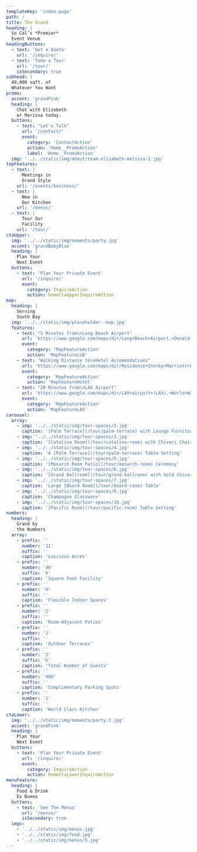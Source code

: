 ```yaml
---
templateKey: 'index-page'
path: /
title: The Grand
heading: |
  So Cal’s *Premier*
  Event Venue
headingButtons:
  - text: 'Get a Quote'
    url: '/inquire/'
  - text: 'Take a Tour'
    url: '/tour/'
    isSecondary: true
subhead: |
  40,000 sqft. of
  Whatever You Want
promo:
  accent: 'grandPink'
  heading: |
    Chat with Elizabeth
    or Marissa today.
  buttons:
    - text: "Let's Talk"
      url: '/contact/'
      event:
        category: 'ContactAction'
        action: 'Home__PromoAction'
        label: 'Home__PromoAction'
  img: '../../static/img/about/team-elizabeth-melissa-2.jpg'
topFeatures:
  - text: |
      Meetings in
      Grand Style
    url: '/events/business/'
  - text: |
      New in
      Our Kitchen
    url: '/menus/'
  - text: |
      Tour Our
      Facility
    url: '/tour/'
ctaUpper:
  img: '../../static/img/moments/party.jpg'
  accent: 'grandBabyBlue'
  heading: |
    Plan Your
    Next Event
  buttons:
    - text: 'Plan Your Private Event'
      url: '/inquire/'
      event:
        category: InquireAction
        action: homeCtaUpperInquireAction
map:
  heading: |
    Serving
    South Bay
  img: '../../static/img/placeholder--map.jpg'
  features:
    - text: "5 Minutes from\nLong Beach Airport"
      url: 'https://www.google.com/maps/dir/Long+Beach+Airport,+Donald+Douglas+Dr,+Long+Beach,+CA/thegrandlb/@33.8111233,-118.1501993,16z/data=!3m1!4b1!4m14!4m13!1m5!1m1!1s0x80dd3236c1430c85:0x3d72b50085627ff!2m2!1d-118.1523845!2d33.8176974!1m5!1m1!1s0x80dd3187fe1d4d89:0x28bb151385838a33!2m2!1d-118.1473096!2d33.8041368!3e0'
      event:
        category: 'MapFeatureAction'
        action: 'MapFeatureLGB'
    - text: "Walking Distance to\nHotel Accommodations"
      url: 'https://www.google.com/maps/dir/Residence+Inn+by+Marriott+Long+Beach,+East+Willow+Street,+Long+Beach,+CA/thegrandlb/@33.8038015,-118.1464431,19z/data=!3m1!4b1!4m14!4m13!1m5!1m1!1s0x80dd318836554d57:0x13034432a0b5caa8!2m2!1d-118.1448683!2d33.803945!1m5!1m1!1s0x80dd3187fe1d4d89:0x28bb151385838a33!2m2!1d-118.1473096!2d33.8041368!3e2'
      event:
        category: 'MapFeatureAction'
        action: 'MapFeatureHotel'
    - text: "20 Minutes from\nLAX Airport"
      url: 'https://www.google.com/maps/dir/LAX+airport+(LAX),+World+Way,+Los+Angeles,+CA/thegrandlb/@33.8746301,-118.3446163,12z/data=!3m1!4b1!4m14!4m13!1m5!1m1!1s0x80c2b0d213b24fb5:0x77a87b57698badf1!2m2!1d-118.40853!2d33.9415889!1m5!1m1!1s0x80dd3187fe1d4d89:0x28bb151385838a33!2m2!1d-118.1473096!2d33.8041368!3e0'
      event:
        category: 'MapFeatureAction'
        action: 'MapFeatureLAX'
carousel:
  array:
    - img: '../../static/img/tour-spaces/2.jpg'
      caption: '[Palm Terrace](/tour/palm-terrace) with Lounge Furniture'
    - img: '../../static/img/tour-spaces/3.jpg'
      caption: '[Catalina Room](/tour/catalina-room) with Chivari Chairs'
    - img: '../../static/img/tour-spaces/4.jpg'
      caption: 'A [Palm Terrace](/tour/palm-terrace) Table Setting'
    - img: '../../static/img/tour-spaces/5.jpg'
      caption: '[Monarch Room Patio](/tour/monarch-room) Ceremony'
    - img: '../../static/img/tour-spaces/6.jpg'
      caption: '[Grand Ballroom](/tour/grand-ballroom) with Gold Chivari Chairs'
    - img: '../../static/img/tour-spaces/7.jpg'
      caption: 'Large [Board Room](/tour/board-room) Table'
    - img: '../../static/img/tour-spaces/8.jpg'
      caption: 'Champagne Glassware'
    - img: '../../static/img/tour-spaces/10.jpg'
      caption: '[Pacific Room](/tour/pacific-room) Table Setting'
numbers:
  heading: |
    Grand by
    the Numbers
  array:
    - prefix: ''
      number: '11'
      suffix: ''
      caption: 'Luscious Acres'
    - prefix: ''
      number: '40'
      suffix: 'k'
      caption: 'Square Foot Facility'
    - prefix: ''
      number: '6'
      suffix: ''
      caption: 'Flexible Indoor Spaces'
    - prefix: ''
      number: '2'
      suffix: ''
      caption: 'Room-Adjacent Patios'
    - prefix: ''
      number: '2'
      suffix: ''
      caption: 'Outdoor Terraces'
    - prefix: ''
      number: '2'
      suffix: 'k'
      caption: 'Total Number of Guests'
    - prefix: ''
      number: '400'
      suffix: ''
      caption: 'Complimentary Parking Spots'
    - prefix: ''
      number: '1'
      suffix: ''
      caption: 'World Class Kitchen'
ctaLower:
  img: '../../static/img/moments/party-2.jpg'
  accent: 'grandPink'
  heading: |
    Plan Your
    Next Event
  buttons:
    - text: 'Plan Your Private Event'
      url: '/inquire/'
      event:
        category: InquireAction
        action: homeCtaLowerInquireAction
menuFeature:
  heading: |
    Food & Drink
    Es Bueno
  buttons:
    - text: 'See The Menus'
      url: '/menus/'
      isSecondary: true
  imgs:
    - '../../static/img/menus.jpg'
    - '../../static/img/food.jpg'
    - '../../static/img/menus/5.jpg'
---
```

